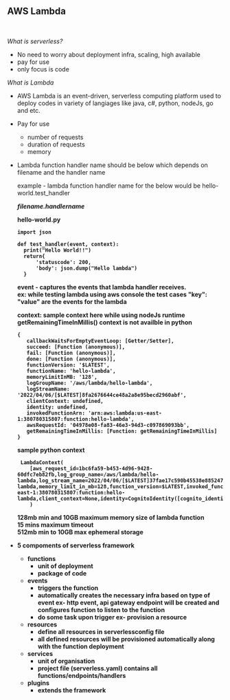 ## <b>AWS Lambda</b> ##
</br>

<i>What is serverless?</i>

 - No need to worry about deployment infra, scaling, high available
 - pay for use
 - only focus is code

<i>What is Lambda</i>
 - AWS Lambda is an event-driven, serverless computing platform used to deploy codes in variety of langiages like java, c#, python, nodeJs, go and etc.
 - Pay for use
   - number of requests
   - duration of requests
   - memory


- Lambda function handler name should be below which depends on filename and the handler name

   example - lambda function handler name for the below would be hello-world.test_handler

   <i><b>filename.handlername<b></i>

   <b>hello-world.py</b>
   ```
   import json

   def test_handler(event, context):
     print("Hello World!!")
     return{
         'statuscode': 200,
         'body': json.dump("Hello lambda")
     }
   ```
   event - captures the events that lambda handler receives.</br>
   ex: while testing lambda using aws console the test cases "key": "value" are the events for the lambda

   context:
   sample context here while using nodeJs runtime 
   <b>getRemainingTimeInMillis()</b> context  is not availble in python 
   ```
   {
      callbackWaitsForEmptyEventLoop: [Getter/Setter],
      succeed: [Function (anonymous)],
      fail: [Function (anonymous)],
      done: [Function (anonymous)],
      functionVersion: '$LATEST',
      functionName: 'hello-lambda',
      memoryLimitInMB: '128',
      logGroupName: '/aws/lambda/hello-lambda',
      logStreamName: '2022/04/06/[$LATEST]8fa2676644ce48a2a8e95becd2960abf',
      clientContext: undefined,
      identity: undefined,
      invokedFunctionArn: 'arn:aws:lambda:us-east-1:380780315807:function:hello-lambda',
      awsRequestId: '04978e08-fa83-46e3-94d3-c097869093bb',
      getRemainingTimeInMillis: [Function: getRemainingTimeInMillis]
   }

   ```
   sample python context
   ```
    LambdaContext(
       [aws_request_id=1bc6fa59-b453-4d96-9428-60dfc7eb82fb,log_group_name=/aws/lambda/hello-lambda,log_stream_name=2022/04/06/[$LATEST]37fae17c590b45538e88524774b5b8f7,function_name=hello-lambda,memory_limit_in_mb=128,function_version=$LATEST,invoked_function_arn=arn:aws:lambda:us-east-1:380780315807:function:hello-lambda,client_context=None,identity=CognitoIdentity([cognito_identity_id=None,cognito_identity_pool_id=None])]
       )
   ```
   128mb min and 10GB maximum memory size of lambda function</br>
   15 mins maximum timeout</br>
   512mb min to 10GB max ephemeral storage
   
- 5 compoments of serverless framework
  - functions
     - unit of deployment
     - package of code
  - events 
     - triggers the function
     - automatically creates the necessary infra based on type of event ex- http event, api gateway endpoint will be created and configures function to listen to the function
     - do some task upon trigger ex- provision a resource
  - resources
     - define all resources in serverlessconfig file
     - all defined resources will be provisioned automatically along with the function deployment
  - services
     - unit of organisation
     - project file (serverless.yaml) contains all functions/endpoints/handlers 
  - plugins
     - extends the framework